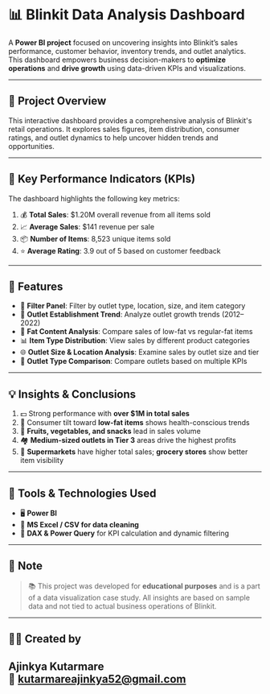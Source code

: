 # 📊 Blinkit Data Analysis Dashboard

A **Power BI project** focused on uncovering insights into Blinkit’s sales performance, customer behavior, inventory trends, and outlet analytics. This dashboard empowers business decision-makers to **optimize operations** and **drive growth** using data-driven KPIs and visualizations.

---

## 🚀 Project Overview

This interactive dashboard provides a comprehensive analysis of Blinkit's retail operations. It explores sales figures, item distribution, consumer ratings, and outlet dynamics to help uncover hidden trends and opportunities.

---

## 📌 Key Performance Indicators (KPIs)

The dashboard highlights the following key metrics:

1. 💰 **Total Sales**: $1.20M overall revenue from all items sold  
2. 📈 **Average Sales**: $141 revenue per sale  
3. 📦 **Number of Items**: 8,523 unique items sold  
4. ⭐ **Average Rating**: 3.9 out of 5 based on customer feedback

---

## 🧰 Features

- 🧃 **Filter Panel**: Filter by outlet type, location, size, and item category  
- 🏢 **Outlet Establishment Trend**: Analyze outlet growth trends (2012–2022)  
- 🥗 **Fat Content Analysis**: Compare sales of low-fat vs regular-fat items  
- 📊 **Item Type Distribution**: View sales by different product categories  
- 🌐 **Outlet Size & Location Analysis**: Examine sales by outlet size and tier  
- 🏪 **Outlet Type Comparison**: Compare outlets based on multiple KPIs  

---

## 💡 Insights & Conclusions

1. 💵 Strong performance with **over $1M in total sales**  
2. 🥦 Consumer tilt toward **low-fat items** shows health-conscious trends  
3. 🍎 **Fruits, vegetables, and snacks** lead in sales volume  
4. 🏘️ **Medium-sized outlets in Tier 3** areas drive the highest profits  
5. 🛒 **Supermarkets** have higher total sales; **grocery stores** show better item visibility

---

## 📌 Tools & Technologies Used

- 🖥️ **Power BI**
- 📑 **MS Excel / CSV for data cleaning**
- 📌 **DAX & Power Query** for KPI calculation and dynamic filtering

---

## 📢 Note

> 📚 This project was developed for **educational purposes** and is a part of a data visualization case study. All insights are based on sample data and not tied to actual business operations of Blinkit.

---

## 👨‍💻 Created by

**Ajinkya Kutarmare**  
📧 kutarmareajinkya52@gmail.com  
---
